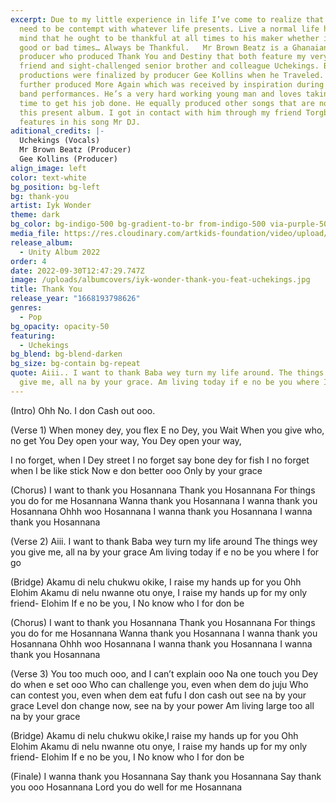 ```yaml
---
excerpt: Due to my little experience in life I’ve come to realize that humans
  need to be contempt with whatever life presents. Live a normal life having in
  mind that he ought to be thankful at all times to his maker whether it’s in
  good or bad times… Always be Thankful.   Mr Brown Beatz is a Ghanaian sound
  producer who produced Thank You and Destiny that both feature my very good
  friend and sight-challenged senior brother and colleague Uchekings. Both
  productions were finalized by producer Gee Kollins when he Traveled. He
  further produced More Again which was received by inspiration during my live
  band performances. He’s a very hard working young man and loves taking his
  time to get his job done. He equally produced other songs that are not not in
  this present album. I got in contact with him through my friend Torgbe, who
  features in his song Mr DJ.
aditional_credits: |-
  Uchekings (Vocals)
  Mr Brown Beatz (Producer)
  Gee Kollins (Producer)
align_image: left
color: text-white
bg_position: bg-left
bg: thank-you
artist: Iyk Wonder
theme: dark
bg_color: bg-indigo-500 bg-gradient-to-br from-indigo-500 via-purple-500 to-pink-500
media_file: https://res.cloudinary.com/artkids-foundation/video/upload/v1664797980/04._Iyk_Wonder_-_Thank_You_Feat._Uchekings_eildqk.mp3
release_album:
  - Unity Album 2022
order: 4
date: 2022-09-30T12:47:29.747Z
image: /uploads/albumcovers/iyk-wonder-thank-you-feat-uchekings.jpg
title: Thank You
release_year: "1668193798626"
genres:
  - Pop
bg_opacity: opacity-50
featuring:
  - Uchekings
bg_blend: bg-blend-darken
bg_size: bg-contain bg-repeat
quote: Aiii.. I want to thank Baba wey turn my life around. The things wey you
  give me, all na by your grace. Am living today if e no be you where I for go
---
```

(Intro)
Ohh No. I don Cash out ooo.


(Verse 1)
When money dey, you flex
E no Dey, you Wait
When you give who, no get
You Dey open your way, You Dey open your way,

I no forget, when I Dey street
I no forget say bone dey for fish
I no forget when I be like stick
Now e don better ooo
Only by your grace


(Chorus)
I want to thank you
Hosannana
Thank you
Hosannana
For things you do for me
Hosannana
Wanna thank you
Hosannana
I wanna thank you
Hosannana
Ohhh woo
Hosannana
I wanna thank you
Hosannana
I wanna thank you
Hosannana



(Verse 2)
Aiii. I want to thank Baba wey turn my life around
The things wey you give me, all na by your grace
Am living today if e no be you where I for go


(Bridge)
Akamu di nelu chukwu okike, I raise my hands up for you Ohh Elohim
Akamu di nelu nwanne otu onye, I raise my hands up for my only friend- Elohim
If e no be you, I No know who I for don be


(Chorus)
I want to thank you
Hosannana
Thank you
Hosannana
For things you do for me
Hosannana
Wanna thank you
Hosannana
I wanna thank you
Hosannana
Ohhh woo
Hosannana
I wanna thank you
Hosannana
I wanna thank you
Hosannana


(Verse 3)
You too much ooo, and I can’t explain ooo
Na one touch you Dey do when e set ooo
Who can challenge you, even when dem do juju
Who can contest you, even when dem eat fufu
I don cash out see na by your grace
Level don change now, see na by your power
Am living large too all na by your grace


(Bridge)
Akamu di nelu chukwu okike,I raise my hands up for you Ohh Elohim
Akamu di nelu nwanne otu onye, I raise my hands up for my only friend- Elohim
If e no be you, I No know who I for don be


(Finale)
I wanna thank you
Hosannana
Say thank you
Hosannana
Say thank you ooo
Hosannana
Lord you do well for me
Hosannana